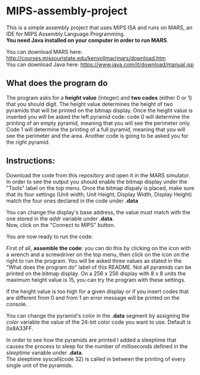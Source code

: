 # MIPS-assembly-project

This is a simple assembly project that uses MIPS ISA and runs on MARS, an IDE for MIPS Assembly Language Programming.  
**You need Java installed on your computer in order to run MARS**.

You can download MARS here: http://courses.missouristate.edu/kenvollmar/mars/download.htm  
You can download Java here: https://www.java.com/it/download/manual.jsp


## What does the program do

The program asks for a **height value** (integer) and **two codes** (either 0 or 1) that you should digit.
The height value determines the height of two pyramids that will be printed on the bitmap display.
Once the height value is inserted you will be asked the left pyramid code: 
                                              code 0 will determine the printing of an empty pyramid, meaning that you will see the perimeter only.
                                              Code 1 will determine the printing of a full pyramid, meaning that you will see the perimeter and the area.
Another code is going to be asked you for the right pyramid.
                                              
                                              
## Instructions:

Download the code from this repository and open it in the MARS simulator.
In order to see the output you should enable the bitmap display under the "Tools" label on the top menu.
Once the bitmap dispaly is placed, make sure that its four settings (Unit width, Unit Height, Display Width, Display Height) match the four ones declared in the code under **.data**

You can change the display's base address, the value must match with the one stored in the *addr* variable under **.data**.  
Now, click on the "Connect to MIPS" button.

You are now ready to run the code:

First of all, **assemble the code**: you can do this by clicking on the icon with a wrench and a screwdriver on the top menu, then click on the icon on the right to run the program.
You will be asked three values as stated in the "What does the program do" label of this README.
Not all pyramids can be printed on the bitmap display. 
On a 256 x 256 display with 8 x 8 units the maximum height value is 15, you can try the program with these settings.

If the height value is too high for a given display or if you insert codes that are different from 0 and from 1 an error message will be printed on the console.

You can change the pyramid's color in the **.data** segment by assigning the *color* variable the value of the 24-bit color code you want to use. 
Default is 0x8A33FF.

In order to see how the pyramids are printed I added a sleeptime that causes the process to sleep for the number of milliseconds defined in the *sleeptime* variable under **.data**.  
The sleeptime syscall(code 32) is called in between the printing of every single unit of the pyramids.


